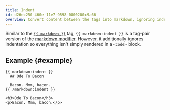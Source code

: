 ```yaml
---
title: Indent
id: d26ec250-460e-11e7-9598-0800200c9a66
overview: Convert content between the tags into markdown, ignoring indentation.
---
```

Similar to the [`{{ markdown }}`](/tags/markdown) tag, `{{ markdown:indent }}` is a tag-pair version of the [markdown modifier](/modifiers/markdown). However, it additionally ignores indentation so everything isn't simply rendered in a `<code>` block.

## Example {#example}

```
{{ markdown:indent }}
  ## Ode To Bacon

  Bacon. Mmm, bacon.
{{ /markdown:indent }}
```

``` .language-output
<h3>Ode To Bacon</h3>
<p>Bacon. Mmm, bacon.</p>
```
